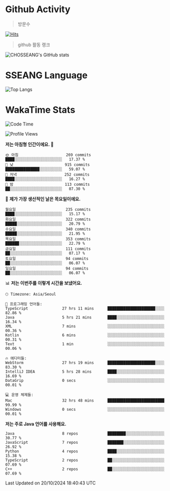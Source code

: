 <!--
**CHOSSEANG/CHOSSEANG** is a ✨ _special_ ✨ repository because its `README.md` (this file) appears on your GitHub profile.

Here are some ideas to get you started:

- 🔭 I’m currently working on ...
- 🌱 I’m currently learning ...
- 👯 I’m looking to collaborate on ...
- 🤔 I’m looking for help with ...
- 💬 Ask me about ...
- 📫 How to reach me: ...
- 😄 Pronouns: ...
- ⚡ Fun fact: ...
-->

# Github Activity
> 방문수

[![Hits](https://hits.seeyoufarm.com/api/count/incr/badge.svg?url=https%3A%2F%2Fgithub.com%2FCHOSSEANG&count_bg=%238AED3E&title_bg=%23495358&icon=electron.svg&icon_color=%23E7E7E7&title=CHOSSEANG&edge_flat=false)](https://hits.seeyoufarm.com)
> github 활동 랭크

![CHOSSEANG's GitHub stats](https://github-readme-stats.vercel.app/api?username=CHOSSEANG&show_icons=true&theme=radical)

# SSEANG Language
![Top Langs](https://github-readme-stats.vercel.app/api/top-langs/?username=CHOSSEANG&layout=compact)

# WakaTime Stats

<!--START_SECTION:waka-->
![Code Time](http://img.shields.io/badge/Code%20Time-187%20hrs%2044%20mins-blue)

![Profile Views](http://img.shields.io/badge/Profile%20Views-1-blue)

**저는 아침형 인간이에요. 🐤** 

```text
🌞 아침                     269 commits         ████░░░░░░░░░░░░░░░░░░░░░   17.37 % 
🌆 낮　                     915 commits         ███████████████░░░░░░░░░░   59.07 % 
🌃 저녁                     252 commits         ████░░░░░░░░░░░░░░░░░░░░░   16.27 % 
🌙 밤　                     113 commits         ██░░░░░░░░░░░░░░░░░░░░░░░   07.30 % 
```
📅 **제가 가장 생산적인 날은 목요일이에요.** 

```text
월요일                      235 commits         ████░░░░░░░░░░░░░░░░░░░░░   15.17 % 
화요일                      322 commits         █████░░░░░░░░░░░░░░░░░░░░   20.79 % 
수요일                      340 commits         █████░░░░░░░░░░░░░░░░░░░░   21.95 % 
목요일                      353 commits         ██████░░░░░░░░░░░░░░░░░░░   22.79 % 
금요일                      111 commits         ██░░░░░░░░░░░░░░░░░░░░░░░   07.17 % 
토요일                      94 commits          ██░░░░░░░░░░░░░░░░░░░░░░░   06.07 % 
일요일                      94 commits          ██░░░░░░░░░░░░░░░░░░░░░░░   06.07 % 
```


📊 **저는 이번주를 이렇게 시간을 보냈어요.** 

```text
🕑︎ Timezone: Asia/Seoul

💬 프로그래밍 언어들: 
TypeScript               27 hrs 11 mins      █████████████████████░░░░   82.86 % 
Java                     5 hrs 21 mins       ████░░░░░░░░░░░░░░░░░░░░░   16.34 % 
XML                      7 mins              ░░░░░░░░░░░░░░░░░░░░░░░░░   00.36 % 
Kotlin                   6 mins              ░░░░░░░░░░░░░░░░░░░░░░░░░   00.31 % 
Text                     1 min               ░░░░░░░░░░░░░░░░░░░░░░░░░   00.06 % 

🔥 에디터들: 
WebStorm                 27 hrs 19 mins      █████████████████████░░░░   83.30 % 
IntelliJ IDEA            5 hrs 28 mins       ████░░░░░░░░░░░░░░░░░░░░░   16.69 % 
DataGrip                 0 secs              ░░░░░░░░░░░░░░░░░░░░░░░░░   00.01 % 

💻 운영 체제들: 
Mac                      32 hrs 48 mins      █████████████████████████   99.99 % 
Windows                  0 secs              ░░░░░░░░░░░░░░░░░░░░░░░░░   00.01 % 
```

**저는 주로 Java 언어를 사용해요.** 

```text
Java                     8 repos             ████████░░░░░░░░░░░░░░░░░   30.77 % 
JavaScript               7 repos             ███████░░░░░░░░░░░░░░░░░░   26.92 % 
Python                   4 repos             ████░░░░░░░░░░░░░░░░░░░░░   15.38 % 
TypeScript               2 repos             ██░░░░░░░░░░░░░░░░░░░░░░░   07.69 % 
C++                      2 repos             ██░░░░░░░░░░░░░░░░░░░░░░░   07.69 % 
```




 Last Updated on 20/10/2024 18:40:43 UTC
<!--END_SECTION:waka-->
